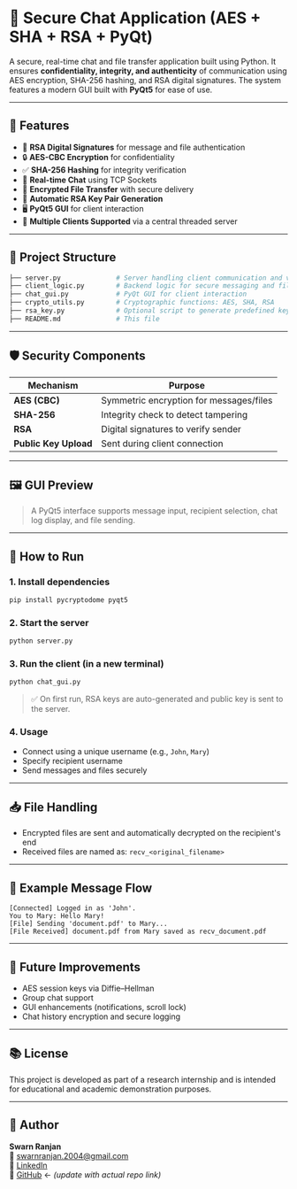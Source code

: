 # 🔐 Secure Chat Application (AES + SHA + RSA + PyQt)

A secure, real-time chat and file transfer application built using Python. It ensures **confidentiality, integrity, and authenticity** of communication using AES encryption, SHA-256 hashing, and RSA digital signatures. The system features a modern GUI built with **PyQt5** for ease of use.

---

## 🚀 Features

- 🔑 **RSA Digital Signatures** for message and file authentication
- 🔒 **AES-CBC Encryption** for confidentiality
- ✅ **SHA-256 Hashing** for integrity verification
- 💬 **Real-time Chat** using TCP Sockets
- 📁 **Encrypted File Transfer** with secure delivery
- 🧠 **Automatic RSA Key Pair Generation**
- 🖥️ **PyQt5 GUI** for client interaction
- 🔁 **Multiple Clients Supported** via a central threaded server

---

## 📂 Project Structure

```bash
├── server.py              # Server handling client communication and verification
├── client_logic.py        # Backend logic for secure messaging and file transfer
├── chat_gui.py            # PyQt GUI for client interaction
├── crypto_utils.py        # Cryptographic functions: AES, SHA, RSA
├── rsa_key.py             # Optional script to generate predefined keys
├── README.md              # This file
```

---

## 🛡️ Security Components

| Mechanism      | Purpose                                 |
|----------------|------------------------------------------|
| **AES (CBC)**  | Symmetric encryption for messages/files |
| **SHA-256**    | Integrity check to detect tampering     |
| **RSA**        | Digital signatures to verify sender     |
| **Public Key Upload** | Sent during client connection     |

---

## 🖼️ GUI Preview

> A PyQt5 interface supports message input, recipient selection, chat log display, and file sending.

---

## 🧪 How to Run

### 1. Install dependencies
```bash
pip install pycryptodome pyqt5
```

### 2. Start the server
```bash
python server.py
```

### 3. Run the client (in a new terminal)
```bash
python chat_gui.py
```

> ✅ On first run, RSA keys are auto-generated and public key is sent to the server.

### 4. Usage
- Connect using a unique username (e.g., `John`, `Mary`)
- Specify recipient username
- Send messages and files securely

---

## 📥 File Handling

- Encrypted files are sent and automatically decrypted on the recipient's end
- Received files are named as: `recv_<original_filename>`

---

## 📌 Example Message Flow

```
[Connected] Logged in as 'John'.
You to Mary: Hello Mary!
[File] Sending 'document.pdf' to Mary...
[File Received] document.pdf from Mary saved as recv_document.pdf
```

---

## 📖 Future Improvements

- AES session keys via Diffie–Hellman
- Group chat support
- GUI enhancements (notifications, scroll lock)
- Chat history encryption and secure logging

---

## 📚 License

This project is developed as part of a research internship and is intended for educational and academic demonstration purposes.

---

## 👤 Author

**Swarn Ranjan**  
📧 swarnranjan.2004@gmail.com  
🔗 [LinkedIn](https://linkedin.com/in/swarn-ranjan)  
🔗 [GitHub](https://github.com/swarnranjan) ← *(update with actual repo link)*
